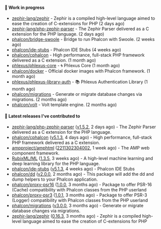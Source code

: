 #### :wrench: Work in progress

- [zephir-lang/zephir](https://github.com/zephir-lang/zephir) - Zephir is a compiled high-level language aimed to ease the creation of C-extensions for PHP (2 days ago)
- [zephir-lang/php-zephir-parser](https://github.com/zephir-lang/php-zephir-parser) - The Zephir Parser delivered as a C extension for the PHP language. (2 days ago)
- [phalcon/bridge-swoole](https://github.com/phalcon/bridge-swoole) - Bridge to run Phalcon with Swoole. (2 weeks ago)
- [phalcon/ide-stubs](https://github.com/phalcon/ide-stubs) - Phalcon IDE Stubs (4 weeks ago)
- [phalcon/cphalcon](https://github.com/phalcon/cphalcon) - High performance, full-stack PHP framework delivered as a C extension. (1 month ago)
- [phlexus/phlexus-core](https://github.com/phlexus/phlexus-core) - :cyclone: Phlexus Core (1 month ago)
- [phalcon/docker](https://github.com/phalcon/docker) - Official docker images with Phalcon framework. (1 month ago)
- [phlexus/phlexus-library-auth](https://github.com/phlexus/phlexus-library-auth) - :books: Phlexus Authentication Library (1 month ago)
- [phalcon/migrations](https://github.com/phalcon/migrations) - Generate or migrate database changes via migrations. (2 months ago)
- [phalcon/volt](https://github.com/phalcon/volt) - Volt template engine. (2 months ago)

#### :pushpin: Latest releases I've contributed to

- [zephir-lang/php-zephir-parser](https://github.com/zephir-lang/php-zephir-parser) ([v1.5.2](https://github.com/zephir-lang/php-zephir-parser/releases/tag/v1.5.2), 2 days ago) - The Zephir Parser delivered as a C extension for the PHP language.
- [phalcon/cphalcon](https://github.com/phalcon/cphalcon) ([v5.1.3](https://github.com/phalcon/cphalcon/releases/tag/v5.1.3), 4 days ago) - High performance, full-stack PHP framework delivered as a C extension.
- [ampproject/amphtml](https://github.com/ampproject/amphtml) ([2211302304002](https://github.com/ampproject/amphtml/releases/tag/2211302304002), 1 week ago) - The AMP web component framework.
- [RubixML/ML](https://github.com/RubixML/ML) ([1.3.5](https://github.com/RubixML/ML/releases/tag/1.3.5), 3 weeks ago) - A high-level machine learning and deep learning library for the PHP language.
- [phalcon/ide-stubs](https://github.com/phalcon/ide-stubs) ([v5.1.3](https://github.com/phalcon/ide-stubs/releases/tag/v5.1.3), 4 weeks ago) - Phalcon IDE Stubs
- [phalcon/dd](https://github.com/phalcon/dd) ([v2.0.0](https://github.com/phalcon/dd/releases/tag/v2.0.0), 2 months ago) - This package will add the dd and dump helpers to your Phalcon application.
- [phalcon/proxy-psr16](https://github.com/phalcon/proxy-psr16) ([1.0.0](https://github.com/phalcon/proxy-psr16/releases/tag/1.0.0), 3 months ago) - Package to offer PSR-16 (Cache) compatibility with Phalcon classes from the PHP userland
- [phalcon/proxy-psr3](https://github.com/phalcon/proxy-psr3) ([1.0.1](https://github.com/phalcon/proxy-psr3/releases/tag/1.0.1), 3 months ago) - Package to offer PSR-3 (Logger) compatibility with Phalcon classes from the PHP userland
- [phalcon/migrations](https://github.com/phalcon/migrations) ([v3.0.0](https://github.com/phalcon/migrations/releases/tag/v3.0.0), 3 months ago) - Generate or migrate database changes via migrations.
- [zephir-lang/zephir](https://github.com/zephir-lang/zephir) ([0.16.3](https://github.com/zephir-lang/zephir/releases/tag/0.16.3), 3 months ago) - Zephir is a compiled high-level language aimed to ease the creation of C-extensions for PHP
